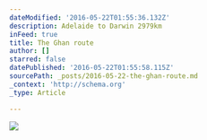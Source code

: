 ```yaml
---
dateModified: '2016-05-22T01:55:36.132Z'
description: Adelaide to Darwin 2979km
inFeed: true
title: The Ghan route
author: []
starred: false
datePublished: '2016-05-22T01:55:58.115Z'
sourcePath: _posts/2016-05-22-the-ghan-route.md
_context: 'http://schema.org'
_type: Article

---
```

![](https://the-grid-user-content.s3-us-west-2.amazonaws.com/83de5a2f-b2e3-4424-b30d-9beb1a764abd.jpg)